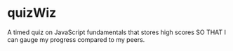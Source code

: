 # quizWiz
A timed quiz on JavaScript fundamentals that stores high scores SO THAT I can gauge my progress compared to my peers.
